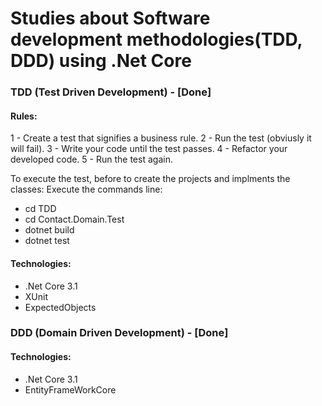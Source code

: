 # Studies about Software development methodologies(TDD, DDD) using .Net Core

### TDD (Test Driven Development) - [Done]

#### Rules:
1 - Create a test that signifies a business rule.
2 - Run the test (obviusly it will fail).
3 - Write your code until the test passes.
4 - Refactor your developed code.
5 - Run the test again.

To execute the test, before to create the projects and implments the classes:
Execute the commands line:

- cd TDD
- cd Contact.Domain.Test
- dotnet build
- dotnet test

#### Technologies:

- .Net Core 3.1
- XUnit
- ExpectedObjects


### DDD (Domain Driven Development) - [Done]

#### Technologies:

- .Net Core 3.1
- EntityFrameWorkCore